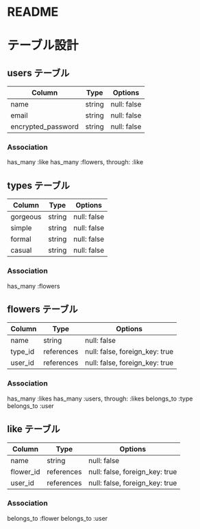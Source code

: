 # README

# テーブル設計

## users テーブル

| Column             | Type   | Options     |
| ------------------ | ------ | ----------- |
| name               | string | null: false |
| email              | string | null: false |
| encrypted_password | string | null: false |

### Association

  has_many :like
  has_many :flowers, through: :like


## types テーブル

| Column   | Type   | Options     |
| -------- | ------ | ----------- |
| gorgeous | string | null: false |
| simple   | string | null: false |
| formal   | string | null: false |
| casual   | string | null: false |

### Association

  has_many :flowers


## flowers テーブル

| Column  | Type       | Options                        |
| ------- | ---------- | ------------------------------ |
| name    | string     | null: false                    |
| type_id | references | null: false, foreign_key: true |
| user_id | references | null: false, foreign_key: true |

### Association

  has_many :likes
  has_many :users, through: :likes
  belongs_to :type
  belongs_to :user


## like テーブル

| Column    | Type       | Options                        |
| --------- | ---------- | ------------------------------ |
| name      | string     | null: false                    |
| flower_id | references | null: false, foreign_key: true |
| user_id   | references | null: false, foreign_key: true |

### Association

  belongs_to :flower
  belongs_to :user